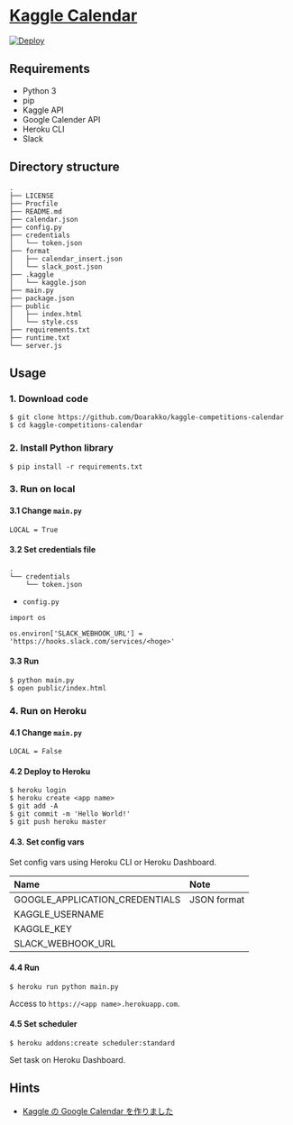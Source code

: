 # [Kaggle Calendar](https://kaggle-competitions-calendar.herokuapp.com/)
[![Deploy](https://www.herokucdn.com/deploy/button.png)](https://heroku.com/deploy)
## Requirements
- Python 3
- pip
- Kaggle API
- Google Calender API
- Heroku CLI
- Slack

## Directory structure
```
.
├── LICENSE
├── Procfile
├── README.md
├── calendar.json
├── config.py
├── credentials
│   └── token.json
├── format
│   ├── calendar_insert.json
│   └── slack_post.json
├── .kaggle
│   └── kaggle.json
├── main.py
├── package.json
├── public
│   ├── index.html
│   └── style.css
├── requirements.txt
├── runtime.txt
└── server.js
```

## Usage
### 1. Download code
```
$ git clone https://github.com/Doarakko/kaggle-competitions-calendar
$ cd kaggle-competitions-calendar
```
### 2. Install Python library
```
$ pip install -r requirements.txt
```
### 3. Run on local
#### 3.1 Change `main.py`
```
LOCAL = True
```
#### 3.2 Set credentials file
```
.
└── credentials
    └── token.json
```
- `config.py`
```
import os

os.environ['SLACK_WEBHOOK_URL'] = 'https://hooks.slack.com/services/<hoge>'
```
#### 3.3 Run
```
$ python main.py
$ open public/index.html
```
### 4. Run on Heroku
#### 4.1 Change `main.py`
```
LOCAL = False
```
#### 4.2 Deploy to Heroku
```
$ heroku login
$ heroku create <app name>
$ git add -A
$ git commit -m 'Hello World!'
$ git push heroku master
```
#### 4.3. Set config vars
Set config vars using Heroku CLI or Heroku Dashboard.

|Name|Note|
|:--|:--|
|GOOGLE_APPLICATION_CREDENTIALS|JSON format|
|KAGGLE_USERNAME||
|KAGGLE_KEY||
|SLACK_WEBHOOK_URL||
#### 4.4 Run
```
$ heroku run python main.py
```
Access to `https://<app name>.herokuapp.com`.
#### 4.5 Set scheduler
```
$ heroku addons:create scheduler:standard
```
Set task on Heroku Dashboard.
## Hints
- [Kaggle の Google Calendar を作りました](https://doarakko.hatenablog.com/entry/2018/12/25/200000)